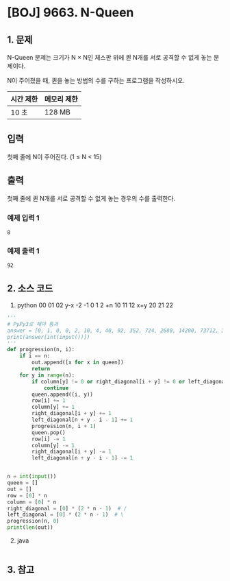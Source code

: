 # [BOJ] 9663. N-Queen

## 1. 문제

N-Queen 문제는 크기가 N × N인 체스판 위에 퀸 N개를 서로 공격할 수 없게 놓는 문제이다.

N이 주어졌을 때, 퀸을 놓는 방법의 수를 구하는 프로그램을 작성하시오.

| 시간 제한 | 메모리 제한 |
|:------|:-------| 
| 10 초  | 128 MB |


## 입력

첫째 줄에 N이 주어진다. (1 ≤ N < 15)

## 출력

첫째 줄에 퀸 N개를 서로 공격할 수 없게 놓는 경우의 수를 출력한다.

### 예제 입력 1

```
8
```

### 예제 출력 1

```
92
```




## 2. 소스 코드

1. python
00 01 02  y-x    -2 -1 0 1 2 +n
10 11 12  x+y 
20 21 22
```python
'''
# PyPy3로 해야 통과
answer = [0, 1, 0, 0, 2, 10, 4, 40, 92, 352, 724, 2680, 14200, 73712, 365596]
print(answer[int(input())])
'''
def progression(n, i):
    if i == n:
        out.append([x for x in queen])
        return
    for y in range(n):
        if column[y] != 0 or right_diagonal[i + y] != 0 or left_diagonal[n + y - i - 1] != 0:
            continue
        queen.append((i, y))
        row[i] += 1
        column[y] += 1
        right_diagonal[i + y] += 1
        left_diagonal[n + y - i - 1] += 1
        progression(n, i + 1)
        queen.pop()
        row[i] -= 1
        column[y] -= 1
        right_diagonal[i + y] -= 1
        left_diagonal[n + y - i - 1] -= 1


n = int(input())
queen = []
out = []
row = [0] * n
column = [0] * n
right_diagonal = [0] * (2 * n - 1)  # /
left_diagonal = [0] * (2 * n - 1)  # \
progression(n, 0)
print(len(out))
```

2. java

```java

```


## 3. 참고

```

```




